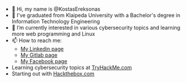 - 👋 Hi, my name is @KostasEreksonas
- 👀 I've graduated from Klaipeda University with a Bachelor's degree in Information Technology Engineering
- 🌱 I’m currently interested in various cybersecurity topics and learning more web programming and Linux
- 📫 How to reach me:
  - [My Linkedin page](https://www.linkedin.com/in/kostasereksonas/)
  - [My Gitlab page](https://gitlab.com/k.ereksonas/)
  - [My Facebook page](https://www.facebook.com/kostas.ereksonas/)
- Learning cybersecurity topics at [TryHackMe.com](https://tryhackme.com)
- Starting out with [Hackthebox.com](https://hackthebox.com)
